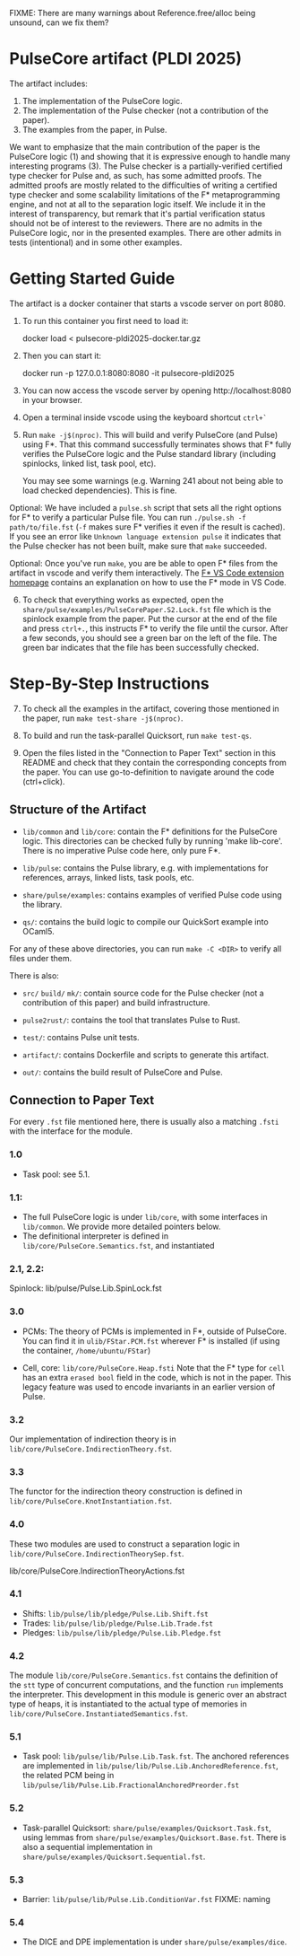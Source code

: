 FIXME: There are many warnings about Reference.free/alloc being unsound,
can we fix them?

# PulseCore artifact (PLDI 2025)

The artifact includes:

  1. The implementation of the PulseCore logic.
  2. The implementation of the Pulse checker (not a contribution of the paper).
  3. The examples from the paper, in Pulse.

We want to emphasize that the main contribution of the paper is the PulseCore
logic (1) and showing that it is expressive enough to handle many interesting
programs (3).  The Pulse checker is a partially-verified certified type checker
for Pulse and, as such, has some admitted proofs. The admitted proofs are mostly
related to the difficulties of writing a certified type checker and some
scalability limitations of the F* metaprogramming engine, and not at all to the
separation logic itself. We include it in the interest of transparency, but
remark that it's partial verification status should not be of interest to the
reviewers.
There are no admits in the PulseCore logic, nor in the presented examples. There
are other admits in tests (intentional) and in some other examples.

# Getting Started Guide

The artifact is a docker container that starts a vscode server on port 8080.

  1. To run this container you first need to load it:

        docker load < pulsecore-pldi2025-docker.tar.gz

  2. Then you can start it:

        docker run -p 127.0.0.1:8080:8080 -it pulsecore-pldi2025

  3. You can now access the vscode server by opening http://localhost:8080 in
     your browser.

  4. Open a terminal inside vscode using the keyboard shortcut `` ctrl+` ``

  5. Run `make -j$(nproc)`.  This will build and verify PulseCore (and Pulse) using F*.
     That this command successfully terminates shows that F* fully verifies the
     PulseCore logic and the Pulse standard library (including spinlocks, linked
     list, task pool, etc).

     You may see some warnings (e.g. Warning 241 about not being able to load
     checked dependencies).  This is fine.

Optional:
We have included a `pulse.sh` script that sets all the right options for F*
to verify a particular Pulse file.  You can run
`./pulse.sh -f path/to/file.fst` (`-f` makes sure F* verifies it even if the
result is cached).  If you see an error like `Unknown language extension pulse`
it indicates that the Pulse checker has not been built, make sure that `make`
succeeded.

Optional:
Once you've run `make`, you are be able to open F* files from the artifact in
vscode and verify them interactively.
The [F* VS Code extension homepage](https://github.com/FStarLang/fstar-vscode-assistant/?tab=readme-ov-file#features-and-basic-usage-guide)
contains an explanation on how to use the F* mode in VS Code.

  6. To check that everything works as expected, open the
     `share/pulse/examples/PulseCorePaper.S2.Lock.fst` file which is the
     spinlock example from the paper.  Put the cursor at the end of the file and
     press `ctrl+.`, this instructs F* to verify the file until the cursor.
     After a few seconds, you should see a green bar on the left of the file.
     The green bar indicates that the file has been successfully checked.

# Step-By-Step Instructions

  7. To check all the examples in the artifact, covering those mentioned in the
     paper, run `make test-share -j$(nproc)`.

  8. To build and run the task-parallel Quicksort, run `make test-qs`.

  9. Open the files listed in the "Connection to Paper Text" section in this
     README and check that they contain the corresponding concepts from the
     paper.  You can use go-to-definition to navigate around the code
     (ctrl+click).

## Structure of the Artifact

- `lib/common` and `lib/core`: contain the F* definitions for the
PulseCore logic. This directories can be checked fully by running 'make
lib-core'. There is no imperative Pulse code here, only pure F*.

- `lib/pulse`: contains the Pulse library, e.g. with implementations for
references, arrays, linked lists, task pools, etc.

- `share/pulse/examples`: contains examples of verified Pulse code using
the library.

- `qs/`: contains the build logic to compile our QuickSort example into
OCaml5.

For any of these above directories, you can run `make -C <DIR>` to
verify all files under them.

There is also:

- `src/` `build/` `mk/`: contain source code for the Pulse checker (not
a contribution of this paper) and build infrastructure.

- `pulse2rust/`: contains the tool that translates Pulse to Rust.

- `test/`: contains Pulse unit tests.

- `artifact/`: contains Dockerfile and scripts to generate this
artifact.

- `out/`: contains the build result of PulseCore and Pulse.

## Connection to Paper Text

For every `.fst` file mentioned here, there is usually also a matching
`.fsti` with the interface for the module.

### 1.0

- Task pool: see 5.1.

### 1.1:

- The full PulseCore logic is under `lib/core`, with some interfaces in
  `lib/common`. We provide more detailed pointers below.
- The definitional interpreter is defined in
  `lib/core/PulseCore.Semantics.fst`, and instantiated

### 2.1, 2.2:

Spinlock: lib/pulse/Pulse.Lib.SpinLock.fst

### 3.0

- PCMs: The theory of PCMs is implemented in F*, outside of PulseCore.
  You can find it in `ulib/FStar.PCM.fst` wherever F* is installed (if
  using the container, `/home/ubuntu/FStar`)

- Cell, core: `lib/core/PulseCore.Heap.fsti`
  Note that the F* type for `cell` has an extra `erased bool` field in the code, which is not in the paper.
  This legacy feature was used to encode invariants in an earlier version of Pulse.

### 3.2

Our implementation of indirection theory is in
`lib/core/PulseCore.IndirectionTheory.fst`.

### 3.3

The functor for the indirection theory construction is defined in
`lib/core/PulseCore.KnotInstantiation.fst`.

### 4.0


These two modules are used to construct a separation logic
in `lib/core/PulseCore.IndirectionTheorySep.fst`.

lib/core/PulseCore.IndirectionTheoryActions.fst

### 4.1

- Shifts:  `lib/pulse/lib/pledge/Pulse.Lib.Shift.fst`
- Trades:  `lib/pulse/lib/pledge/Pulse.Lib.Trade.fst`
- Pledges: `lib/pulse/lib/pledge/Pulse.Lib.Pledge.fst`

### 4.2

The module `lib/core/PulseCore.Semantics.fst` contains the definition of the
`stt` type of concurrent computations, and the function `run` implements the
interpreter.  This development in this module is generic over an abstract type
of heaps, it is instantiated to the actual type of memories in
`lib/core/PulseCore.InstantiatedSemantics.fst`.

### 5.1

- Task pool: `lib/pulse/lib/Pulse.Lib.Task.fst`.
  The anchored references are implemented in
  `lib/pulse/lib/Pulse.Lib.AnchoredReference.fst`, the related PCM being
  in `lib/pulse/lib/Pulse.Lib.FractionalAnchoredPreorder.fst`

### 5.2

- Task-parallel Quicksort: `share/pulse/examples/Quicksort.Task.fst`,
  using lemmas from `share/pulse/examples/Quicksort.Base.fst`.
  There is also a sequential implementation in
  `share/pulse/examples/Quicksort.Sequential.fst`.

### 5.3

- Barrier: `lib/pulse/lib/Pulse.Lib.ConditionVar.fst` FIXME: naming

### 5.4

- The DICE and DPE implementation is under `share/pulse/examples/dice`.
